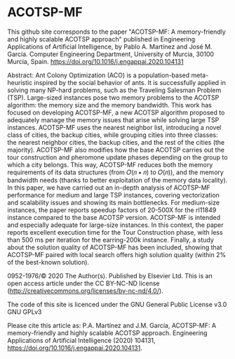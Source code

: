 # ACOTSP-MF
This github site corresponds to the paper "ACOTSP-MF: A memory-friendly and highly scalable ACOTSP approach" published in Engineering Applications of Artificial Intelligence, by Pablo A. Martínez and José M. García. Computer Engineering Department, University of Murcia, 30100 Murcia, Spain. https://doi.org/10.1016/j.engappai.2020.104131

Abstract:
Ant Colony Optimization (ACO) is a population-based meta-heuristic inspired by the social behavior of ants.
It is successfully applied in solving many NP-hard problems, such as the Traveling Salesman Problem (TSP).
Large-sized instances pose two memory problems to the ACOTSP algorithm: the memory size and the memory
bandwidth.
This work has focused on developing ACOTSP-MF, a new ACOTSP algorithm proposed to adequately
manage the memory issues that arise while solving large TSP instances. ACOTSP-MF uses the nearest neighbor
list, introducing a novel class of cities, the backup cities, while grouping cities into three classes: the nearest
neighbor cities, the backup cities, and the rest of the cities (the majority). ACOTSP-MF also modifies how the
base ACOTSP carries out the tour construction and pheromone update phases depending on the group to which a
city belongs. This way, ACOTSP-MF reduces both the memory requirements of its data structures (from 𝑂(𝑛 ∗ 𝑛)
to 𝑂(𝑛)), and the memory bandwidth needs (thanks to better exploitation of the memory data locality).
In this paper, we have carried out an in-depth analysis of ACOTSP-MF performance for medium and large
TSP instances, covering vectorization and scalability issues and showing its main bottlenecks. For medium-size
instances, the paper reports speedup factors of 20-500X for the rl11849 instance compared to the base
ACOTSP version. ACOTSP-MF is intended and especially adequate for large-size instances. In this context, the
paper reports excellent execution time for the Tour Construction phase, with less than 500 ms per iteration for
the earring-200k instance. Finally, a study about the solution quality of ACOTSP-MF has been included,
showing that ACOTSP-MF paired with local search offers high solution quality (within 2% of the best-known
solution).

0952-1976/© 2020 The Author(s). Published by Elsevier Ltd. This is an open access article under the CC BY-NC-ND license
(http://creativecommons.org/licenses/by-nc-nd/4.0/).

The code of this site is licenced under the GNU General Public License v3.0 GNU GPLv3

Please cite this article as: P.A. Martínez and J.M. García, ACOTSP-MF: A memory-friendly and highly scalable ACOTSP approach. Engineering Applications of Artificial Intelligence (2020) 104131, https://doi.org/10.1016/j.engappai.2020.104131.
